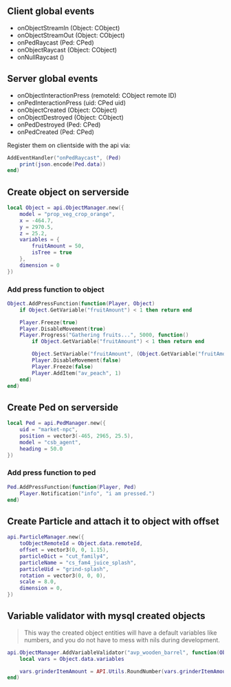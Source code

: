 ## Client global events
- onObjectStreamIn (Object: CObject)
- onObjectStreamOut (Object: CObject)
- onPedRaycast (Ped: CPed)
- onObjectRaycast (Object: CObject)
- onNullRaycast ()

## Server global events
- onObjectInteractionPress (remoteId: CObject remote ID)
- onPedInteractionPress (uid: CPed uid)
- onObjectCreated (Object: CObject)
- onObjectDestroyed (Object: CObject)
- onPedDestroyed (Ped: CPed)
- onPedCreated (Ped: CPed)

Register them on clientside with the api via:
```lua
AddEventHandler("onPedRaycast", (Ped)
    print(json.encode(Ped.data))
end)
```

## Create object on serverside
```lua
local Object = api.ObjectManager.new({
    model = "prop_veg_crop_orange",
    x = -464.7,
    y = 2970.5,
    z = 25.2,
    variables = {
        fruitAmount = 50,
        isTree = true
    },
    dimension = 0
})
```
### Add press function to object
```lua
Object.AddPressFunction(function(Player, Object)
    if Object.GetVariable("fruitAmount") < 1 then return end

    Player.Freeze(true)
    Player.DisableMovement(true)
    Player.Progress("Gathering fruits...", 5000, function()
        if Object.GetVariable("fruitAmount") < 1 then return end

        Object.SetVariable("fruitAmount", (Object.GetVariable("fruitAmount") or 0) - 1)
        Player.DisableMovement(false)
        Player.Freeze(false)
        Player.AddItem("av_peach", 1)
    end)
end)
```

## Create Ped on serverside
```lua
local Ped = api.PedManager.new({
    uid = "market-npc",
    position = vector3(-465, 2965, 25.5),
    model = "csb_agent",
    heading = 50.0
})
```
### Add press function to ped
```lua
Ped.AddPressFunction(function(Player, Ped)
    Player.Notification("info", "i am pressed.")
end)
```

## Create Particle and attach it to object with offset
```lua
api.ParticleManager.new({
    toObjectRemoteId = Object.data.remoteId,
    offset = vector3(0, 0, 1.15),
    particleDict = "cut_family4",
    particleName = "cs_fam4_juice_splash",
    particleUid = "grind-splash",
    rotation = vector3(0, 0, 0),
    scale = 8.0,
    dimension = 0,
})
```

## Variable validator with mysql created objects
> This way the created object entities will have a default variables like numbers, and you do not have to mess with nils during development.
```lua
api.ObjectManager.AddVariableValidator("avp_wooden_barrel", function(Object)
    local vars = Object.data.variables

    vars.grinderItemAmount = API.Utils.RoundNumber(vars.grinderItemAmount or 0, 0)
end)
```